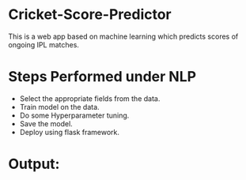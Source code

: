 # Cricket-Score-Predictor
This is a web app based on machine learning which predicts scores of ongoing IPL matches.

# Steps Performed under NLP
* Select the appropriate fields from the data.
* Train model on the data.
* Do some Hyperparameter tuning.
* Save the model.
* Deploy using flask framework.

# Output:

